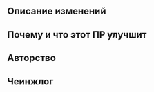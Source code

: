 <!--
Читать: https://github.com/TauCetiStation/TauCetiClassic/blob/master/.github/wiki/STYLING_OF_PR.md
-->
## Описание изменений

## Почему и что этот ПР улучшит

## Авторство

<!-- 
В случае порта с другого билда - укажите источник (репозиторий или номер PR-а). 
Если это оригинальный PR - укажите первоисточник/авторство спрайтов и звуков. 
Укажите лицензию для звуков.
-->

## Чеинжлог

<!-- 
В чеинжлог стоит писать изменения, которые будут заметны игрокам. И так, чтобы он был понятен игрокам.
Ключевые слова для чеинжлога: bugfix, rscadd, rscdel, image, sound, spellcheck, tweak, balance, map, performance, experiment

:cl:
 - bugfix: Пофикшен такой-то баг.
 - map: Перемаплен такой-то отсек.
 - image: Обновлен такой-то спрайт.
-->
